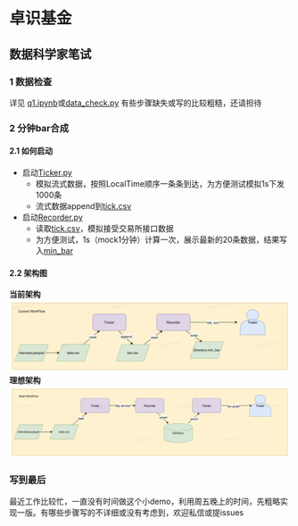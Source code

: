# 卓识基金
## 数据科学家笔试

### 1 数据检查
详见 [q1.ipynb](./src/q1.ipynb)或[data_check.py](./src/data_check.py)
有些步骤缺失或写的比较粗糙，还请担待

### 2 分钟bar合成
#### 2.1 如何启动

- 启动[Ticker.py](./src/Ticker.py)
  - 模拟流式数据，按照LocalTime顺序一条条到达，为方便测试模拟1s下发1000条
  - 流式数据append到[tick.csv](./src/tick.csv)
- 启动[Recorder.py](./src/Recorder.py)
  - 读取[tick.csv](./src/tick.csv)，模拟接受交易所接口数据
  - 为方便测试，1s（mock1分钟）计算一次，展示最新的20条数据，结果写入[min_bar](./src/min_bar)

#### 2.2 架构图
**当前架构**
![current_workflow.png](./resource/current_workflow.png)
**理想架构**
![ideal_workflow.png](./resource/ideal_workflow.png)

### 写到最后
最近工作比较忙，一直没有时间做这个小demo，利用周五晚上的时间，先粗略实现一版。有哪些步骤写的不详细或没有考虑到，欢迎私信或提issues



